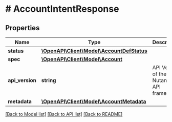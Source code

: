 # # AccountIntentResponse

## Properties

Name | Type | Description | Notes
------------ | ------------- | ------------- | -------------
**status** | [**\OpenAPI\Client\Model\AccountDefStatus**](AccountDefStatus.md) |  | [optional]
**spec** | [**\OpenAPI\Client\Model\Account**](Account.md) |  | [optional]
**api_version** | **string** | API Version of the Nutanix v3 API framework. | [default to '3.1.0']
**metadata** | [**\OpenAPI\Client\Model\AccountMetadata**](AccountMetadata.md) |  |

[[Back to Model list]](../../README.md#models) [[Back to API list]](../../README.md#endpoints) [[Back to README]](../../README.md)
